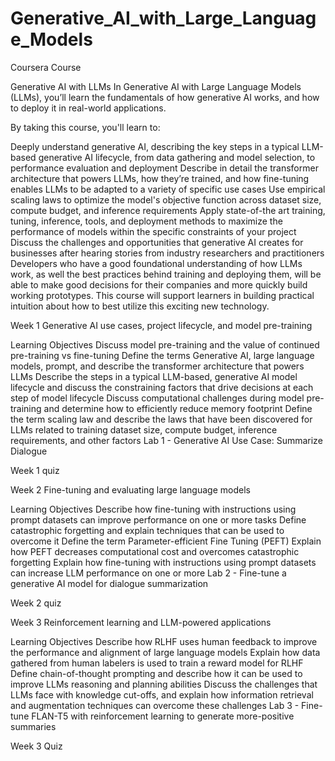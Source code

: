 # Generative_AI_with_Large_Language_Models
Coursera Course

Generative AI with LLMs
In Generative AI with Large Language Models (LLMs), you’ll learn the fundamentals of how generative AI works, and how to deploy it in real-world applications.

By taking this course, you'll learn to:

Deeply understand generative AI, describing the key steps in a typical LLM-based generative AI lifecycle, from data gathering and model selection, to performance evaluation and deployment
Describe in detail the transformer architecture that powers LLMs, how they’re trained, and how fine-tuning enables LLMs to be adapted to a variety of specific use cases
Use empirical scaling laws to optimize the model's objective function across dataset size, compute budget, and inference requirements
Apply state-of-the art training, tuning, inference, tools, and deployment methods to maximize the performance of models within the specific constraints of your project
Discuss the challenges and opportunities that generative AI creates for businesses after hearing stories from industry researchers and practitioners
Developers who have a good foundational understanding of how LLMs work, as well the best practices behind training and deploying them, will be able to make good decisions for their companies and more quickly build working prototypes. This course will support learners in building practical intuition about how to best utilize this exciting new technology.

Week 1
Generative AI use cases, project lifecycle, and model pre-training

Learning Objectives
Discuss model pre-training and the value of continued pre-training vs fine-tuning
Define the terms Generative AI, large language models, prompt, and describe the transformer architecture that powers LLMs
Describe the steps in a typical LLM-based, generative AI model lifecycle and discuss the constraining factors that drive decisions at each step of model lifecycle
Discuss computational challenges during model pre-training and determine how to efficiently reduce memory footprint
Define the term scaling law and describe the laws that have been discovered for LLMs related to training dataset size, compute budget, inference requirements, and other factors
Lab 1 - Generative AI Use Case: Summarize Dialogue

Week 1 quiz

Week 2
Fine-tuning and evaluating large language models

Learning Objectives
Describe how fine-tuning with instructions using prompt datasets can improve performance on one or more tasks
Define catastrophic forgetting and explain techniques that can be used to overcome it
Define the term Parameter-efficient Fine Tuning (PEFT)
Explain how PEFT decreases computational cost and overcomes catastrophic forgetting
Explain how fine-tuning with instructions using prompt datasets can increase LLM performance on one or more
Lab 2 - Fine-tune a generative AI model for dialogue summarization

Week 2 quiz

Week 3
Reinforcement learning and LLM-powered applications

Learning Objectives
Describe how RLHF uses human feedback to improve the performance and alignment of large language models
Explain how data gathered from human labelers is used to train a reward model for RLHF
Define chain-of-thought prompting and describe how it can be used to improve LLMs reasoning and planning abilities
Discuss the challenges that LLMs face with knowledge cut-offs, and explain how information retrieval and augmentation techniques can overcome these challenges
Lab 3 - Fine-tune FLAN-T5 with reinforcement learning to generate more-positive summaries

Week 3 Quiz
